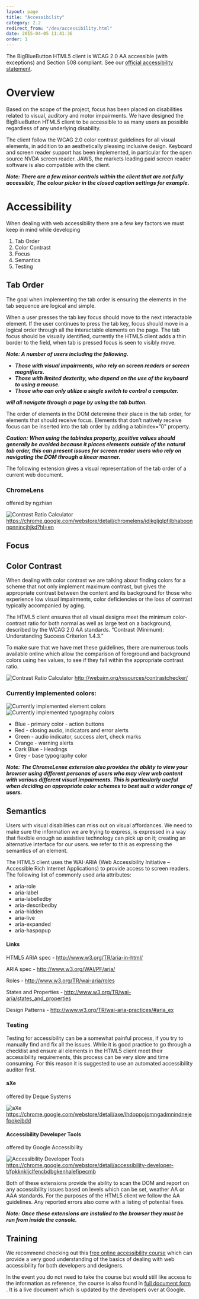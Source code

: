 ```yaml
---
layout: page
title: "Accessibility"
category: 2.2
redirect_from: "/dev/accessibility.html"
date: 2015-04-05 11:41:36
order: 1
---
```


The BigBlueButton HTML5 client is WCAG 2.0 AA accessible (with exceptions) and Section 508 compliant.  See our [official accessibility statement](https://bigbluebutton.org/accessibility/).

# Overview

Based on the scope of the project, focus has been placed on disabilities related to visual, auditory and motor impairments. 
We have designed the BigBlueButton HTML5 client to be accessible to as many users as possible regardless of any underlying disability.

The client follow the WCAG 2.0 color contrast guidelines for all visual elements, in addition to an aesthetically pleasing inclusive design. 
Keyboard and screen reader support has been implemented, in particular for the open source NVDA screen reader. JAWS, the markets leading paid screen reader software is also compatible with the client.

***Note:
There are a few minor controls within the client that are not fully accessible, The colour picker in the closed caption settings for example.***

# Accessibility

When dealing with web accessibility there are a few key factors we must keep in mind while developing

1. Tab Order
2. Color Contrast
3. Focus
4. Semantics
5. Testing

## Tab Order

The goal when implementing the tab order is ensuring the elements in the  tab sequence are logical and simple.

When a user presses the tab key focus should move to the next interactable element. If the user continues to press the tab key, focus should move in a logical order through all the interactable elements on the page. The tab focus should be visually identified, currently the HTML5 client adds a thin border to the field, when tab is pressed focus is seen to visibly move.

***Note: A number of users including the following.***

* ***Those with visual impairments, who rely on screen readers or screen magnifiers.***
* ***Those with limited dexterity, who depend on the use of the keyboard to using a mouse.***
* ***Those who can only utilize a single switch to control a computer.***

***will all navigate through a page by using the tab button.***

The order of elements in the DOM determine their place in the tab order, for elements that should receive focus. Elements that don’t natively receive focus can be inserted into the tab order by adding a tabindex=”0” property.

***Caution:***
***When using the tabindex property, positive values should generally be avoided because it places elements outside of the natural tab order, this can present issues for screen reader users who rely on navigating the DOM through a linear manner.***

The following extension gives a visual representation of the tab order of a current web document.

### ChromeLens

offered by ngzhian

![Contrast Ratio Calculator](/images/accessibility_chromelense.jpg)
https://chrome.google.com/webstore/detail/chromelens/idikgljglpfilbhaboonnpnnincjhjkd?hl=en

## Focus

## Color Contrast

When dealing with color contrast we are talking about finding colors for a scheme that not only implement maximum contrast, but gives the appropriate contrast between the content and its background for those who experience low visual impairments, color deficiencies or the loss of contrast typically accompanied by aging.

The HTML5 client ensures that all visual designs meet the minimum color-contrast ratio for both normal as well as large text on a background, described by the WCAG 2.0 AA standards.  “Contrast (Minimum): Understanding Success Criterion 1.4.3.” 

To make sure that we have met these guidelines, there are numerous tools available online which allow the comparison of foreground and background colors using hex values, to see if they fall within the appropriate contrast ratio.

![Contrast Ratio Calculator](/images/accessibility_colorchecker.jpg)
http://webaim.org/resources/contrastchecker/

### Currently implemented colors:

![Currently implemented element colors](/images/accessibility_colors1.jpg)
![Currently implemented typography colors](/images/accessibility_colors2.jpg)

* Blue - primary color - action buttons
* Red - closing audio, indicators and error alerts
* Green - audio indicator, success alert, check marks
* Orange - warning alerts
* Dark Blue - Headings
* Grey - base typography color

***Note:***
***The ChromeLense extension also provides the ability to view your browser using different personas of users who may view web content with various different visual impairments. This is particularly useful when deciding on appropriate color schemes to best suit a wider range of users.***

## Semantics

Users with visual disabilities can miss out on visual affordances. We need to make sure the information we are trying to express, is expressed in a way that flexible enough so assistive technology can pick up on it; creating an alternative interface for our users. we refer to this as expressing the semantics of an element.

The HTML5 client uses the WAI-ARIA (Web Accessibility Initiative – Accessible Rich Internet Applications) to provide access to screen readers. The following list of commonly used aria attributes:

* aria-role
* aria-label
* aria-labelledby
* aria-describedby
* aria-hidden
* aria-live
* aria-expanded
* aria-haspopup

#### Links

  HTML5 ARIA spec - http://www.w3.org/TR/aria-in-html/

  ARIA spec - http://www.w3.org/WAI/PF/aria/

  Roles - http://www.w3.org/TR/wai-aria/roles

  States and Properties - http://www.w3.org/TR/wai-aria/states_and_properties

  Design Patterns - http://www.w3.org/TR/wai-aria-practices/#aria_ex

### Testing

Testing for accessibility can be a somewhat painful process, if you try to manually find and fix all the issues. While it is good practice to go through a checklist and ensure all elements in the HTML5 client meet their accessibility requirements, this process can be very slow and time consuming. For this reason it is suggested to use an automated accessibility auditor first.

#### aXe

offered by Deque Systems

![aXe](/images/accessibility_axe.jpg)
https://chrome.google.com/webstore/detail/axe/lhdoppojpmngadmnindnejefpokejbdd

#### Accessibility Developer Tools

offered by Google Accessibility

![Accessibility Developer Tools](/images/accessibility_audit.jpg)
https://chrome.google.com/webstore/detail/accessibility-developer-t/fpkknkljclfencbdbgkenhalefipecmb

Both of these extensions provide the ability to scan the DOM and report on any accessibility issues based on levels which can be set, weather AA or AAA standards. For the purposes of the HTML5 client we follow the AA guidelines. Any reported errors also come with a listing of potential fixes.

***Note:***
***Once these extensions are installed to the browser they must be run from inside the console.***

## Training

We recommend checking out this [free online accessibility course](http://www.udacity.com/course/web-accessibility--ud891) which can provide a very good understanding of the basics of dealing with web accessibility for both developers and designers. 

In the event you do not need to take the course but would still like access to the information as reference, the course is also found in [full document form](https://developers.google.com/web/fundamentals/accessibility) . It is a live document which is updated by the developers over at Google.
